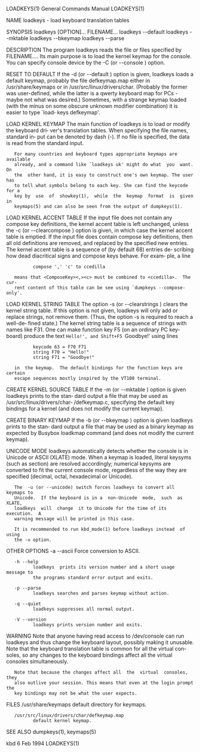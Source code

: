 LOADKEYS(1)                 General Commands Manual                LOADKEYS(1)

NAME
       loadkeys - load keyboard translation tables

SYNOPSIS
       loadkeys [OPTION]... FILENAME...
       loadkeys --default
       loadkeys --mktable
       loadkeys --bkeymap
       loadkeys --parse

DESCRIPTION
       The  program loadkeys reads the file or files specified by FILENAME....
       Its main purpose is to load the kernel keymap for the console.  You can
       specify console device by the -C (or --console ) option.

RESET TO DEFAULT
       If the -d (or --default ) option is given,  loadkeys  loads  a  default
       keymap, probably the file defkeymap.map either in /usr/share/keymaps or
       in /usr/src/linux/drivers/char.  (Probably the former was user-defined,
       while  the latter is a qwerty keyboard map for PCs - maybe not what was
       desired.)  Sometimes, with a strange keymap loaded (with the  minus  on
       some  obscure unknown modifier combination) it is easier to type `load‐
       keys defkeymap'.

LOAD KERNEL KEYMAP
       The main function of loadkeys is to load or modify  the  keyboard  dri‐
       ver's translation tables.  When specifying the file names, standard in‐
       put  can  be  denoted by dash (-). If no file is specified, the data is
       read from the standard input.

       For many countries and keyboard types appropriate keymaps are available
       already, and a command like `loadkeys uk' might do what  you  want.  On
       the  other hand, it is easy to construct one's own keymap. The user has
       to tell what symbols belong to each key. She can find the keycode for a
       key by  use  of  showkey(1),  while  the  keymap  format  is  given  in
       keymaps(5) and can also be seen from the output of dumpkeys(1).

LOAD KERNEL ACCENT TABLE
       If  the  input  file  does not contain any compose key definitions, the
       kernel accent table is left unchanged, unless the -c (or --clearcompose
       ) option is given, in which case the kernel accent  table  is  emptied.
       If  the  input  file does contain compose key definitions, then all old
       definitions are removed, and replaced by  the  specified  new  entries.
       The  kernel  accent  table is a sequence of (by default 68) entries de‐
       scribing how dead diacritical signs and compose keys behave.  For exam‐
       ple, a line

              compose ',' 'c' to ccedilla

       means that <ComposeKey><,><c> must be combined to <ccedilla>.  The cur‐
       rent content of this table can be see using `dumpkeys --compose-only'.

LOAD KERNEL STRING TABLE
       The option -s (or --clearstrings ) clears the kernel string  table.  If
       this  option  is  not given, loadkeys will only add or replace strings,
       not remove them.  (Thus, the option -s is required to reach a  well-de‐
       fined  state.)   The  kernel string table is a sequence of strings with
       names like F31. One can make function key F5 (on an  ordinary  PC  key‐
       board) produce the text `Hello!', and Shift+F5 `Goodbye!' using lines

              keycode 63 = F70 F71
              string F70 = "Hello!"
              string F71 = "Goodbye!"

       in  the keymap.  The default bindings for the function keys are certain
       escape sequences mostly inspired by the VT100 terminal.

CREATE KERNEL SOURCE TABLE
       If the -m (or --mktable ) option is given loadkeys prints to the  stan‐
       dard  output  a  file  that may be used as /usr/src/linux/drivers/char‐
       /defkeymap.c, specifying the default key bindings  for  a  kernel  (and
       does not modify the current keymap).

CREATE BINARY KEYMAP
       If  the -b (or --bkeymap ) option is given loadkeys prints to the stan‐
       dard output a file that may be used as a binary keymap as  expected  by
       Busybox loadkmap command (and does not modify the current keymap).

UNICODE MODE
       loadkeys  automatically  detects  whether  the console is in Unicode or
       ASCII (XLATE) mode.  When a keymap is loaded, literal keysyms (such  as
       section)  are  resolved accordingly; numerical keysyms are converted to
       fit the current console mode, regardless of the way they are  specified
       (decimal, octal, hexadecimal or Unicode).

       The  -u (or --unicode) switch forces loadkeys to convert all keymaps to
       Unicode.  If the keyboard is in a  non-Unicode  mode,  such  as  XLATE,
       loadkeys  will  change  it to Unicode for the time of its execution.  A
       warning message will be printed in this case.

       It is recommended to run kbd_mode(1) before loadkeys instead  of  using
       the -u option.

OTHER OPTIONS
       -a --ascii
              Force conversion to ASCII.

       -h --help
              loadkeys  prints its version number and a short usage message to
              the programs standard error output and exits.

       -p --parse
              loadkeys searches and parses keymap without action.

       -q --quiet
              loadkeys suppresses all normal output.

       -V --version
              loadkeys prints version number and exits.

WARNING
       Note that anyone having read access to /dev/console  can  run  loadkeys
       and  thus change the keyboard layout, possibly making it unusable. Note
       that the keyboard translation table is common for all the virtual  con‐
       soles,  so  any changes to the keyboard bindings affect all the virtual
       consoles simultaneously.

       Note that because the changes affect all  the  virtual  consoles,  they
       also outlive your session. This means that even at the login prompt the
       key bindings may not be what the user expects.

FILES
       /usr/share/keymaps
              default directory for keymaps.

       /usr/src/linux/drivers/char/defkeymap.map
              default kernel keymap.

SEE ALSO
       dumpkeys(1), keymaps(5)

kbd                               6 Feb 1994                       LOADKEYS(1)
